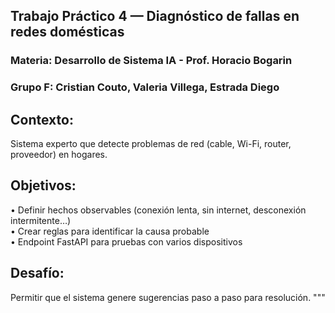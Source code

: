 ## Trabajo Práctico 4 — Diagnóstico de fallas en redes domésticas
### Materia: Desarrollo de Sistema IA - Prof. Horacio Bogarin
### Grupo F: Cristian Couto, Valeria Villega, Estrada Diego
## Contexto:
Sistema experto que detecte problemas de red (cable, Wi-Fi, router, proveedor) en hogares.

## Objetivos:
• Definir hechos observables (conexión lenta, sin internet, desconexión intermitente…)  
• Crear reglas para identificar la causa probable  
• Endpoint FastAPI para pruebas con varios dispositivos

## Desafío:
Permitir que el sistema genere sugerencias paso a paso para resolución.
"""
